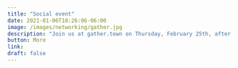 ```yaml
---
title: "Social event"
date: 2021-01-06T18:26:06-06:00
image: /images/networking/gather.jpg
description: "Join us at gather.town on Thursday, February 25th, after the morning block, and get a portrait cartoon, play video games, and network with the Istio community. (the link will be shared once the event has started)"
button: More
link: 
draft: false
---
```


